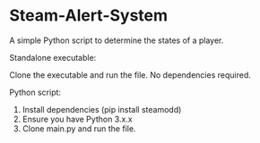 # Steam-Alert-System
A simple Python script to determine the states of a player.

Standalone executable:

Clone the executable and run the file. No dependencies required.

Python script:

1. Install dependencies (pip install steamodd)
2. Ensure you have Python 3.x.x
3. Clone main.py and run the file.


